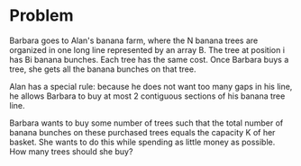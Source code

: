 # Problem

Barbara goes to Alan's banana farm, where the N banana trees are organized in one long line represented by an array B. The tree at position i has Bi banana bunches. Each tree has the same cost. Once Barbara buys a tree, she gets all the banana bunches on that tree.

Alan has a special rule: because he does not want too many gaps in his line, he allows Barbara to buy at most 2 contiguous sections of his banana tree line.

Barbara wants to buy some number of trees such that the total number of banana bunches on these purchased trees equals the capacity K of her basket. She wants to do this while spending as little money as possible. How many trees should she buy?
